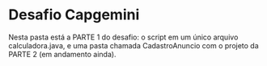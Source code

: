 # Desafio Capgemini

Nesta pasta está a PARTE 1 do desafio: o script em um único arquivo calculadora.java, e uma pasta chamada CadastroAnuncio com o projeto da PARTE 2 (em andamento ainda).

